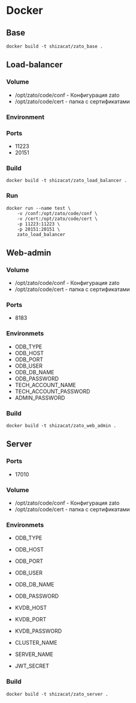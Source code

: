 # Docker

## Base

```
docker build -t shizacat/zato_base .
```


## Load-balancer

### Volume

- /opt/zato/code/conf - Конфигурация zato
- /opt/zato/code/cert - папка с сертификатами

### Environment

### Ports

- 11223
- 20151

### Build

```
docker build -t shizacat/zato_load_balancer .
```

### Run

```
docker run --name test \
	-v /conf:/opt/zato/code/conf \
	-v /cert:/opt/zato/code/cert \
	-p 11223:11223 \
	-p 20151:20151 \
	zato_load_balancer
```


## Web-admin

### Volume

- /opt/zato/code/conf - Конфигурация zato
- /opt/zato/code/cert - папка с сертификатами

### Ports

- 8183

### Environmets

- ODB_TYPE
- ODB_HOST
- ODB_PORT
- ODB_USER
- ODB_DB_NAME
- ODB_PASSWORD
- TECH_ACCOUNT_NAME
- TECH_ACCOUNT_PASSWORD
- ADMIN_PASSWORD

### Build

```
docker build -t shizacat/zato_web_admin .
```


## Server

### Ports
- 17010

### Volume

- /opt/zato/code/conf - Конфигурация zato
- /opt/zato/code/cert - папка с сертификатами

### Environmets

- ODB_TYPE
- ODB_HOST
- ODB_PORT
- ODB_USER
- ODB_DB_NAME
- ODB_PASSWORD

- KVDB_HOST
- KVDB_PORT
- KVDB_PASSWORD

- CLUSTER_NAME
- SERVER_NAME
- JWT_SECRET

### Build

```
docker build -t shizacat/zato_server .
```
